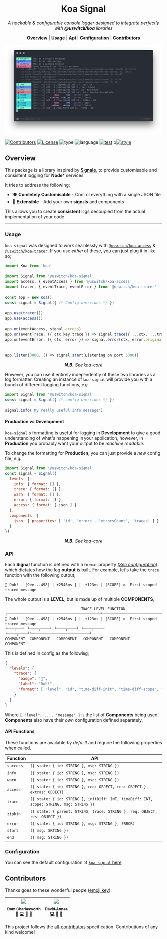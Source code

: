 <h1 align="center">Koa Signal</h1>

<p align="center">
  <i>
    A hackable & configurable console logger designed to integrate
    perfectly with <b>@uswitch/koa</b> libraries
  </i>
</p>

<p align="center">
  <b><a href="#overview">Overview</a></b>
  |
  <b><a href="#usage">Usage</a></b>
  |
  <b><a href="#api">Api</a></b>
  |
  <b><a href="#configuration">Configuration</a></b>
  |
  <b><a href="#contributors">Contributors</a></b>
</p>


<p align="center">
  <img src="logo.png" width="800">
</p>


[![Contributors](https://img.shields.io/badge/contributors-2-orange.svg?style=for-the-badge)](#contributors)
[![License](https://img.shields.io/github/license/mashape/apistatus.svg?style=for-the-badge)]()
![type](https://img.shields.io/badge/⚡-library-c45366.svg?style=for-the-badge)
![language](https://img.shields.io/badge/❤-Node-da776c.svg?style=for-the-badge)
[![test](https://img.shields.io/badge/🔬-Jest-e9a279.svg?style=for-the-badge)](https://facebook.github.io/jest/)
p[![style](https://img.shields.io/badge/🎨-Standard-e4ca93.svg?style=for-the-badge)](https://standardjs.com)

## Overview

This package is a library inspired by
[**Signale**](https://github.com/klauscfhq/signale), to provide
customisable and consistent logging for **Node*** services.

It tries to address the following;

* 🍽 **Comletely Customisable** - Control everything with a single JSON file
* 📏 **Extensible** - Add your own **signals** and components

This allows you to create **consistent** logs decoupled
from the actual implementation of your code.

---

### Usage

`koa-signal` was designed to work seamlessly with
[`@uswitch/koa-access`](https://github.com/uswitch/koa-access) &
[`@uswitch/koa-tracer`](https://github.com/uswitch/koa-tracer). If you
use _either_ of these, you can just plug it in like so;

```js
import Koa from 'koa'

import Signal from '@uswitch/koa-signal'
import access, { eventAccess } from '@uswitch/koa-access'
import tracer, { eventTrace, eventError } from '@uswitch/koa-tracer'

const app = new Koa()
const signal = Signal({ /* Config overrides */ })

app.use(tracer())
app.use(access())

app.on(eventAccess, signal.access)
app.on(eventTrace, ({ ctx,key,trace }) => signal.trace({ ...ctx, ...trace, scope: key }))
app.on(eventError, ({ ctx, error }) => signal.error(ctx, error.original))


app.listen(3000, () => signal.start(Listening on port 3000))
```
<p align="center"><i><b>N.B.</b> See <a
href="https://github.com/uswitch/koa-core">
koa-core</a></i></p>

However, you can use it entirely independently of these two libraries
as a log formatter. Creating an instance of `koa-signal` will provide
you with a bunch of different logging functions, _e.g._

```js
import Signal from '@uswitch/koa-signal'
const signal = Signal({ /* config overrides */ })

signal.info('My really useful info message')
```

#### Production _vs_ Development

`koa-signal`'s formatting is useful for logging in **Development** to
give a good understanding of what's happening in your application,
however, in **Production** you probably want your output to be
_machine readable_.

To change the formatting for **Production**, you can just provide a
_new_ config file, _e.g._

```js
import Signal from '@uswitch/koa-signal'
const signal = Signal({
  levels: {
    info: { format: [] },
    trace: { format: [] },
    warn: { format: [] },
    error: { format: [] },
    access: { format: [ json ] }
  },
  components: {
    json: { properties: [ 'id', 'errors', 'errorsCount', 'traces' ] }
  }
})
```
<p align="center"><i><b>N.B.</b> See <a
href="https://github.com/uswitch/koa-core">
koa-core</a></i></p>


### API

Each **Signal** function is defined with a `format` property [_(See
configuration)_](#configuration) which dictates how the log **output**
is built. For example, let's take the `trace` function with the
following output;

```
🤦 Doh!   [9ee...498] | +2546ms | |  +123ms | [SCOPE] >  First scoped traced message
```

The whole output is a **LEVEL**, but is made up of multiple
**COMPONENTS**;
```
                                  TRACE LEVEL FUNCTION
╭──────────────────────────────────────────┴────────────────────────────────────────╮
🤦 Doh!   [9ee...498] | +2546ms | |  +123ms | [SCOPE] >  First scoped traced message
╰───┬───╯ ╰────┬────╯ ╰────┬────╯ ╰────┬────╯ ╰────┬────╯╰─────────────┬────────────╯
COMPONENT  COMPONENT   COMPONENT   COMPONENT   COMPONENT           COMPONENT
```

This is defined in config as the following;
```json
{
  "levels": {
    "trace": {
      "badge": "🤦",
      "label": "Doh!",
      "format": [ "level", "id", "time-diff-init", "time-diff-scope", "scope", "message" ]
    }
  }
}
```
Where `[ "level", ..., "message" ]` is the list of **Components**
being used. **Components** also have their _own_ configuration defined separately.

#### API Functions

These functions are available _by default_ and require the following
properties when called.

| Function  | API                                                                                     |
|-----------|-----------------------------------------------------------------------------------------|
| `success` | `({ state: { id: STRING }, msg: STRING })`                                              |
| `info`    | `({ state: { id: STRING }, msg: STRING })`                                              |
| `warn`    | `({ state: { id: STRING }, msg: STRING })`                                              |
| `access`  | `({ state: { id: STRING }, req: OBJECT, res: OBJECT }, extras: OBJECT)`                 |
| `trace`   | `({ state: { id: STRING }, initDiff: INT, timeDiff: INT, scope: STRING, msg: STRING })` |
| `zipkin`  | `({ state: { parent: STRING, trace: STRING }, req: OBJECT, res: OBJECT })`              |
| `error`   | `({ state: { id: STRING }, msg: STRING }, ERROR)`                                       |
| `start`   | `({ msg: SRTING })`                                                                     |
| `end`     | `({ msg: STRING })`                                                                     |

### Configuration

You can see the default configuration of [`koa-signal` here](https://github.com/uswitch/koa-signal/blob/master/src/koa-signal.defaults.json)


## Contributors

Thanks goes to these wonderful people ([emoji key](https://github.com/kentcdodds/all-contributors#emoji-key)):

<!-- ALL-CONTRIBUTORS-LIST:START - Do not remove or modify this section -->
| [<img src="https://avatars1.githubusercontent.com/u/5881414?v=4" width="100px;"/><br /><sub>Dom Charlesworth</sub>](http://domcharlesworth.co.uk)<br />[📖](https://github.com/uswitch/koa-access/commits?author=domtronn "Documentation") [💻](https://github.com/uswitch/koa-access/commits?author=domtronn "Code") [🤔](#ideas-domtronn "Ideas, Planning, & Feedback") [🔌](#plugin-domtronn "Plugin/utility libraries") | [<img src="https://avatars3.githubusercontent.com/u/1567681?v=4" width="100px;"/><br /><sub>David Annez</sub>](http://davidannez.com)<br />[💻](https://github.com/uswitch/koa-access/commits?author=annez "Code") [🤔](#ideas-annez "Ideas, Planning, & Feedback") [🔌](#plugin-annez "Plugin/utility libraries") |
| :---: | :---: |
<!-- ALL-CONTRIBUTORS-LIST:END -->

This project follows the [all-contributors](https://github.com/kentcdodds/all-contributors) specification. Contributions of any kind welcome!




